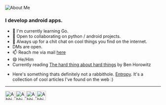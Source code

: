 ![About Me](https://dev-to-uploads.s3.amazonaws.com/i/0qzms0ed41stshsmkfbk.png)
### I develop android apps. 
- 🔭 I'm currently learning Go.
- 👯 Open to collaborating on python / android projects.
- 💬 Always up for a chit chat on cool things you find on the internet. 
- DMs are open.
- 📫 Reach me via mail [here](mailto:abhishek.sankar.in?subject=Hey%20there,%20I%20saw%20you%20on%20Github&body=Hi%20Abhishek,%20I'd%20like%20to%20get%20in%20touch.%20I%20was%20wondering...)
- 😄 He/Him 
- Currently reading [The hard thing about hard things](https://www.amazon.in/Hard-Thing-about-Building-Business/dp/0062273205) by Ben Horowitz
<!-- Currently reading [How Innovation Works](https://www.amazon.sg/How-Innovation-Works-Flourishes-Freedom/dp/0062916599/) by Matt Ridley -->
<!-- Currently reading [The Selfish Gene](https://www.amazon.com/Selfish-Gene-Anniversary-Landmark-Science-ebook/dp/B01GI5F2FS) by Richard Dawkins -->
<!-- Currently reading [Never Split the Difference](https://www.amazon.in/Never-Split-Difference-Negotiating-Depended-ebook/dp/B014DUR7L2) by Chris Voss -->
<!-- Currently reading [Start with Why](https://www.amazon.in/Start-Why-Leaders-Inspire-Everyone/dp/1591846447) by Simon Sinek -->
- Here's something thats definitely not a rabbithole. [Entropy](https://www.notion.so/abhisheks2099/Entropy-c9218f031ad449639d0107697ed3d914). It's a collection of cool articles I've found on the web :) 
 
---
<p align="left">
<a href="https://linkedin.com/in/abhishek-sankar-in" target="blank">
<img align="center" src="https://cdn.jsdelivr.net/npm/simple-icons@3.0.1/icons/linkedin.svg" alt="Abhishek" height="30px" width="30" />
</a>
<a href="https://www.hackerrank.com/nullpointerx00" target="blank">
<img align="center" src="https://cdn.jsdelivr.net/npm/simple-icons@3.0.1/icons/hackerrank.svg" alt="Abhishek" height="30px" width="30" />
</a>  
<a href="https://twitter.com/_abhisheksankar" target="blank">
<img align="center" src="https://cdn.jsdelivr.net/npm/simple-icons@3.0.1/icons/twitter.svg" alt="Abhishek" height="30px" width="30" />
</a>
<a href="https://instagram.com/_abhisheksankar" target="blank">
<img align="center" src="https://cdn.jsdelivr.net/npm/simple-icons@3.0.1/icons/instagram.svg" alt="Abhishek" height="30px" width="30" />
</a>
</p>
